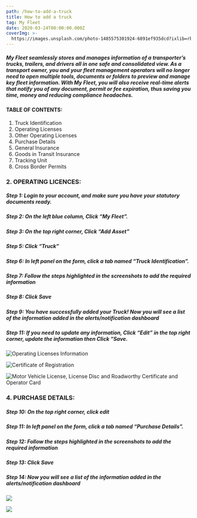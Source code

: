 ```yaml
---
path: /how-to-add-a-truck
title: How to add a truck
tag: My Fleet
date: 2020-03-24T00:00:00.000Z
coverImg: >-
  https://images.unsplash.com/photo-1485575301924-6891ef935dcd?ixlib=rb-1.2.1&ixid=eyJhcHBfaWQiOjEyMDd9&auto=format&fit=crop&w=1950&q=80
---
```

##### My Fleet seamlessly stores and manages information of a transporter’s trucks, trailers, and drivers all in one safe and consolidated view. As a transport owner, you and your fleet management operators will no longer need to open multiple tools, documents or folders to preview and manage key fleet information. With My Fleet, you will also receive real-time alerts that notify you of any document, permit or fee expiration, thus saving you time, money and reducing compliance headaches.

#### TABLE OF CONTENTS:

1. Truck Identification
2. Operating Licenses 
3. Other Operating Licenses
4. Purchase Details
5. General Insurance 
6. Goods in Transit Insurance 
7. Tracking Unit
8. Cross Border Permits



### 2. OPERATING LICENCES:

##### **Step 1:** Login to your account, and make sure you have your statutory documents ready.

##### **Step 2:** On the left blue column, Click “My Fleet”.

##### **Step 3:** On the top right corner, Click “Add Asset”

##### **Step 5:** Click “Truck”

##### **Step 6:** In left panel on the form, click a tab named “Truck Identification”.

##### Step 7: Follow the steps highlighted in the screenshots to add the required information

##### Step 8: Click Save

##### Step 9: You have successfully added your Truck! Now you will see a list of the information added in the alerts/notification dashboard

##### **Step 11: If you need to update any information, Click “Edit” in the top right corner, update the information then Click “Save.**

![](/uploads/screenshot-2020-03-24-at-15.51.10.png "Operating Licenses Information")

![](/uploads/screenshot-2020-03-24-at-15.51.23.png "Certificate of Registration")

![](/uploads/screenshot-2020-03-24-at-15.51.33.png "Motor Vehicle License, License Disc and Roadworthy Certificate and Operator Card")

### 4. PURCHASE DETAILS:

##### Step 10: On the top right corner, click edit

##### **Step 11:** In left panel on the form, click a tab named “Purchase Details”.

##### Step 12: Follow the steps highlighted in the screenshots to add the required information

##### Step 13: Click Save

##### Step 14: Now you will see a list of the information added in the alerts/notification dashboard

![](/uploads/screenshot-2020-03-26-at-10.03.39.png)

![](/uploads/screenshot-2020-03-26-at-10.03.10.png)